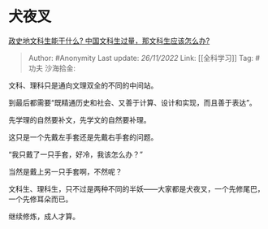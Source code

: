 # 犬夜叉
[政史地文科生能干什么? 中国文科生过量，那文科生应该怎么办?](https://www.zhihu.com/question/455156955/answer/2766020639)

> Author: #Anonymity
> Last update: *26/11/2022*
> Link: [[全科学习]]
> Tag: #功夫
> 沙海拾金:

文科、理科只是通向文理双全的不同的中间站。

到最后都需要“既精通历史和社会、又善于计算、设计和实现，而且善于表达”。

先学理的自然要补文，先学文的自然要补理。

这只是一个先戴左手套还是先戴右手套的问题。

“我只戴了一只手套，好冷，我该怎么办？”

当然是戴上另一只手套啊，不然呢？

文科生、理科生，只不过是两种不同的半妖——大家都是犬夜叉，一个先修尾巴，一个先修耳朵而已。

继续修炼，成人才算。
